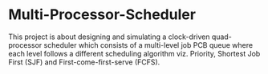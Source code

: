 # Multi-Processor-Scheduler
This project is about designing and simulating a clock-driven quad-processor scheduler which consists of a multi-level job PCB queue where each level follows a different scheduling algorithm viz. Priority, Shortest Job First (SJF) and First-come-first-serve (FCFS).
